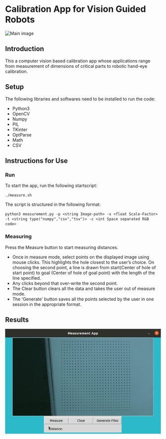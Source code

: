 # Calibration App for Vision Guided Robots #
![Main image](https://ros-planning.github.io/moveit_tutorials/_images/hand_eye_calibration_demo.jpg)

## Introduction
This a computer vision based calibration app whose applications range from measurement of dimensions of critical parts to robotic hand-eye calibration.

## Setup
The following libraries and softwares need to be installed to run the code:
- Python3
- OpenCV
- Numpy
- PIL
- TKinter
- OptParse
- Math
- CSV

## Instructions for Use

### Run
To start the app, run the following startscript:
```
./measure.sh

```
The script is structured in the following format:
```
python3 measurement.py -p <string Image-path> -s <float Scale-Factor> -t <string type("numpy","csv","tsv")> -c <int Space separated RGB code>

```
### Measuring
Press the Measure button to start measuring distances.
  - Once in measure mode, select points on the displayed image using mouse
    clicks. This highlights the hole closest to the user’s choice. On choosing the
    second point, a line is drawn from start(Center of hole of start point) to goal
    (Center of hole of goal point) with the length of the line specified.
  - Any clicks beyond that over-write the second point.
  - The Clear button clears all the data and takes the user out of measure mode.
  - The 'Generate' button saves all the points selected by the user in one session in the appropriate format.
 
## Results
![Working GIF](https://github.com/Vram97/Calibration_App_For_Vision_Guided_Robots/blob/master/Peek%202023-03-05%2021-31.gif)
